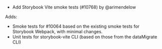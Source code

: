 - Add Storybook Vite smoke tests (#10768) by @arimendelow

Adds:
- Smoke tests for #10064 based on the existing smoke tests for Storybook Webpack, with minimal changes.
- Unit tests for storybook-vite CLI (based on those from the dataMigrate CLI)